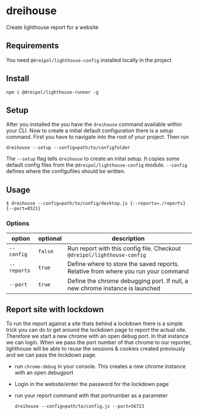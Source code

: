 # dreihouse
Create lighthouse report for a website

## Requirements
You need `@dreipol/lighthouse-config` installed locally in the project

## Install

    npm i @dreipol/lighthouse-runner -g

## Setup
After you installed the you have the `dreihouse` command available within your CLI. Now to create a initial default configuration there is a setup command.
First you have to navigate into the root of your project.
Then run 

    dreihouse --setup --config=path/to/configfolder

The `--setup` flag tells `dreihouse` to create an inital setup. It copies some default config files from the `@dreipol/lighthouse-config` module.
`--config` defines where the configufiles should be written.

## Usage

    $ dreihouse --config=path/to/config/desktop.js {--reports=./reports} {--port=8521}

### Options
| option      | optional | description                                                                       |
| ----------- | -------- | --------------------------------------------------------------------------------- |
| `--config`  | `false`  | Run report with this config file. Checkout `@dreipol/lighthouse-config`           |
| `--reports` | `true`   | Define where to store the saved reports. Relative from where you run your command |
| `--port`    | `true`   | Define the chrome debugging port. If null, a new chrome instance is launched      |

## Report site with lockdown
To run the report against a site thats behind a lockdown there is a simple trick 
you can do to get around the lockdown page to report the actual site.
Therefore we start a new chrome with an open debug port. In that instance we can login.
When we pass the port number of that chrome to our reporter, lighthouse will be able to reuse
the sessions & cookies created previously and we can pass the lockdown page.

- run `chrome-debug` in your console. This creates a new chrome instance with an open debugport
- Login in the website/enter the password for the lockdown page
- run your report command with that portnumber as a parameter
    
    `dreihouse --config=path/to/config.js --port=56723`
